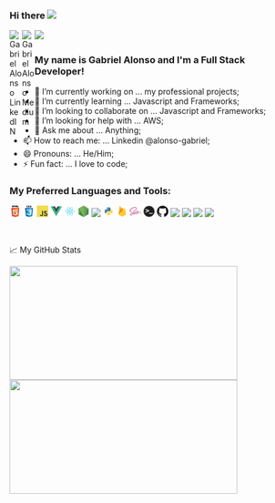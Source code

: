 ### Hi there <img src="https://media.giphy.com/media/hvRJCLFzcasrR4ia7z/giphy.gif" width="25px">
<a href="https://www.linkedin.com/in/alonso-gabriel/">
  <img align="left" alt="Gabriel Alonso LinkedIN" width="22px" src="https://raw.githubusercontent.com/peterthehan/peterthehan/master/assets/linkedin.svg" />
</a>
<a href="https://dev-gabriel-alonso.medium.com/">
  <img align="left" alt="Gabriel Alonso Medium" width="22px" src="https://cdn.jsdelivr.net/npm/simple-icons@v3/icons/medium.svg" />
</a>

![](https://visitor-badge.glitch.me/badge?page_id=gabriel-alonso.gabriel-alonso)



### My name is Gabriel Alonso and I'm a Full Stack Developer!
<ul>
<li>🔭 I’m currently working on ... my professional projects;</li>
<li>🌱 I’m currently learning ... Javascript and Frameworks;</li>
<li>👯 I’m looking to collaborate on ... Javascript and Frameworks;</li>
<li>🤔 I’m looking for help with ... AWS;</li>
<li>💬 Ask me about ... Anything;</li>
<li>📫 How to reach me: ... Linkedin @alonso-gabriel;</li>
<li>😄 Pronouns: ... He/Him;</li>
<li>⚡ Fun fact: ... I love to code;</li>
</ul>


### My Preferred Languages and Tools:
<code><img height="20" src="https://raw.githubusercontent.com/github/explore/80688e429a7d4ef2fca1e82350fe8e3517d3494d/topics/html/html.png"></code>
<code><img height="20" src="https://raw.githubusercontent.com/github/explore/80688e429a7d4ef2fca1e82350fe8e3517d3494d/topics/css/css.png"></code>
<code><img height="20" src="https://raw.githubusercontent.com/github/explore/80688e429a7d4ef2fca1e82350fe8e3517d3494d/topics/javascript/javascript.png"></code>
<code><img height="20" src="https://raw.githubusercontent.com/github/explore/80688e429a7d4ef2fca1e82350fe8e3517d3494d/topics/vue/vue.png"></code>
<code><img height="20" src="https://raw.githubusercontent.com/github/explore/80688e429a7d4ef2fca1e82350fe8e3517d3494d/topics/react/react.png"></code>
<code><img height="20" src="https://raw.githubusercontent.com/github/explore/80688e429a7d4ef2fca1e82350fe8e3517d3494d/topics/nodejs/nodejs.png"></code>
<code><img height="20" src="https://pngimg.com/uploads/php/php_PNG6.png"></code>
<code><img height="20" src="https://raw.githubusercontent.com/github/explore/80688e429a7d4ef2fca1e82350fe8e3517d3494d/topics/python/python.png"></code>
<code><img height="20" src="https://raw.githubusercontent.com/github/explore/80688e429a7d4ef2fca1e82350fe8e3517d3494d/topics/firebase/firebase.png"></code>
<code><img height="20" src="https://raw.githubusercontent.com/github/explore/80688e429a7d4ef2fca1e82350fe8e3517d3494d/topics/sass/sass.png"></code>
<code><img height="20" src="https://raw.githubusercontent.com/github/explore/80688e429a7d4ef2fca1e82350fe8e3517d3494d/topics/terminal/terminal.png"></code>
<code><img height="20" src="https://raw.githubusercontent.com/github/explore/78df643247d429f6cc873026c0622819ad797942/topics/github/github.png"></code>
<code><img height="20" src="https://download.logo.wine/logo/C%2B%2B/C%2B%2B-Logo.wine.png"></code>
<code><img height="20" src="https://marcas-logos.net/wp-content/uploads/2020/11/MySQL-logo.png"></code>
<code><img height="20" src="http://mongodb-js.github.io/leaf/mongodb-leaf_512x512@2x.png"></code>
<code><img height="20" src="https://git-scm.com/images/logos/downloads/Git-Icon-1788C.png"></code>


<br />

📈 My GitHub Stats
<div>
    <a href="https://github.com/gabriel-alonso?tab=repositories">
      <img align="left" src="https://github-readme-stats.vercel.app/api/top-langs/?username=gabriel-alonso&layout=compact" width="400" height="200"/>
    </a>
    <a href="https://github.com/gabriel-alonso?tab=repositories">
      <img align="left" src="https://github-readme-stats.vercel.app/api?username=gabriel-alonso&,issues&show_icons=true" width="400" height="200"/>
    </a>
</div>

